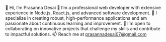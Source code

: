 
👋 Hi, I’m Prasanna Desai
💼 I’m a professional web developer with extensive experience in Node.js, React.js, and advanced software development.
🌟 I specialize in creating robust, high-performance applications and am passionate about continuous learning and improvement.
🤝 I’m open to collaborating on innovative projects that challenge my skills and contribute to impactful solutions.
📫 Reach me at prasannadesai07@gmail.com
